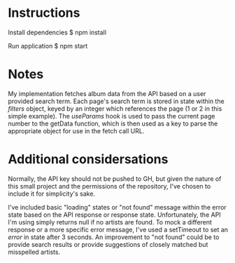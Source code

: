 # Instructions

Install dependencies
$ npm install

Run application
$ npm start

# Notes

My implementation fetches album data from the API based on a user provided search term. Each page's search term is stored in state within the _filters_ object, keyed by an integer which references the page (1 or 2 in this simple example). The _useParams_ hook is used to pass the current page number to the getData function, which is then used as a key to parse the appropriate object for use in the fetch call URL.

# Additional considersations

Normally, the API key should not be pushed to GH, but given the nature of this small project and the permissions of the repository, I've chosen to include it for simplicity's sake.

I've included basic "loading" states or "not found" message within the error state based on the API response or response state. Unfortunately, the API I'm using simply returns null if no artists are found. To mock a different response or a more specific error message, I've used a setTimeout to set an _error_ in state after 3 seconds. An improvement to "not found" could be to provide search results or provide suggestions of closely matched but misspelled artists.
